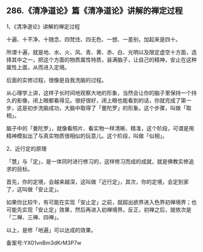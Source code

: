 ## 286.《清净道论》篇《清净道论》讲解的禅定过程
1、《清净道论》讲解的禅定过程


十遍、十不净、十随念、四梵住、四无色、一想、一差别，加起来是四十。


所谓十遍，就是地、水、火、风、青、黄、赤、白、光明以及限定虚空十方面，选择其中之一，把这个方面的物质属性特质，装满脑子，让自己的精神，安止在这种属性上面，从而进入定境。


后面的实修过程，很像是自我洗脑的过程。


从心理学上讲，这样子长时间地观察大地的形象，当然会让你的脑子里保持一个持久的影像，闭上眼都看得见。很好很好，闭上眼也能看到的话，你就完成了第一步，这是初步洗脑成功，大脑中取得了「曼陀罗」的形象。这个步骤，叫做「取相」。


脑子中的「曼陀罗」，就像看照片、看实物一样清晰、精准，这个阶段，可谓是用精神模拟出了与真实物质很相似的玩意儿。这个阶段，叫做「似相」。


2、近行定的原理


「慧」与「定」，是一体同时进行修习的，这样修习而成的成就，就是佛教实修追求的目标。


首先，你的定境，会越来越深，这叫做「近行定」，其次，你的定境，会定到家了，这叫做「安止定」。


如果你比较牛，有可能在实现「安止定」之前，就超出欲界进入色界初禅境界；也可能先实现「安止定」效果，然后再进入初禅境界。反正，初禅之后，就依次是「二禅、三禅、四禅」。


以上，是修「地遍」可以达成的效果。


备案号:YX01vnBm3dKrM3P7w

